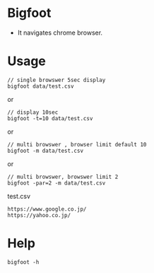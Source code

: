 # Bigfoot

* It navigates chrome browser.


# Usage

```
// single browswer 5sec display
bigfoot data/test.csv
```

or 

```
// display 10sec
bigfoot -t=10 data/test.csv
```

or 

```
// multi browswer , browser limit default 10
bigfoot -m data/test.csv
```

or 

```
// multi browswer, browswer limit 2
bigfoot -par=2 -m data/test.csv
```

test.csv

```
https://www.google.co.jp/
https://yahoo.co.jp/
```

# Help

```
bigfoot -h
```